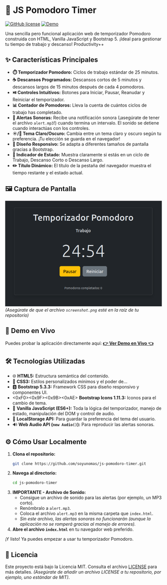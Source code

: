 # 🍅 JS Pomodoro Timer

[![GitHub license](https://img.shields.io/badge/license-MIT-blue.svg)](https://github.com/soyunomas/js-pomodoro-timer/blob/main/LICENSE)
[![Demo](https://img.shields.io/badge/Demo-Live-brightgreen)](https://soyunomas.github.io/js-pomodoro-timer/index.html)

Una sencilla pero funcional aplicación web de temporizador Pomodoro construida con HTML, Vanilla JavaScript y Bootstrap 5. ¡Ideal para gestionar tu tiempo de trabajo y descanso!  Productivity++

## ✨ Características Principales

*   **⏱️ Temporizador Pomodoro:** Ciclos de trabajo estándar de 25 minutos.
*   **☕ Descansos Programados:** Descansos cortos de 5 minutos y descansos largos de 15 minutos después de cada 4 pomodoros.
*   **⏯️ Controles Intuitivos:** Botones para Iniciar, Pausar, Reanudar y Reiniciar el temporizador.
*   **📊 Contador de Pomodoros:** Lleva la cuenta de cuántos ciclos de trabajo has completado.
*   **🔔 Alertas Sonoras:** Recibe una notificación sonora (¡asegúrate de tener el archivo `alert.mp3`!) cuando termina un intervalo. El sonido se detiene cuando interactúas con los controles.
*   **☀️/🌙 Tema Claro/Oscuro:** Cambia entre un tema claro y oscuro según tu preferencia. ¡Tu elección se guarda en el navegador!
*   **📱 Diseño Responsivo:** Se adapta a diferentes tamaños de pantalla gracias a Bootstrap.
*   **👀 Indicador de Estado:** Muestra claramente si estás en un ciclo de Trabajo, Descanso Corto o Descanso Largo.
*   **✏️ Título Dinámico:** El título de la pestaña del navegador muestra el tiempo restante y el estado actual.

## 🖼️ Captura de Pantalla

![Captura de pantalla](screenshot.png)
*(Asegúrate de que el archivo `screenshot.png` esté en la raíz de tu repositorio)*

## 🚀 Demo en Vivo

Puedes probar la aplicación directamente aquí:
**[👉 Ver Demo en Vivo 👈](https://soyunomas.github.io/js-pomodoro-timer/index.html)**

## 🛠️ Tecnologías Utilizadas

*   🌐 **HTML5:** Estructura semántica del contenido.
*   🎨 **CSS3:** Estilos personalizados mínimos y el poder de...
*   🅱️ **Bootstrap 5.3.3:** Framework CSS para diseño responsivo y componentes UI.
*   <0xF0><0x9F><0x9B><0xAE>️ **Bootstrap Icons 1.11.3:** Iconos para el cambio de tema.
*   🍦 **Vanilla JavaScript (ES6+):** Toda la lógica del temporizador, manejo de estado, manipulación del DOM y control de audio.
*   💾 **LocalStorage API:** Para guardar la preferencia del tema del usuario.
*   🔊 **Web Audio API (`new Audio()`):** Para reproducir las alertas sonoras.

## ⚙️ Cómo Usar Localmente

1.  **Clona el repositorio:**
    ```bash
    git clone https://github.com/soyunomas/js-pomodoro-timer.git
    ```
2.  **Navega al directorio:**
    ```bash
    cd js-pomodoro-timer
    ```
3.  **IMPORTANTE - Archivo de Sonido:**
    *   Consigue un archivo de sonido para las alertas (por ejemplo, un MP3 corto).
    *   Renómbralo a `alert.mp3`.
    *   Coloca el archivo `alert.mp3` en la misma carpeta que `index.html`.
    *   *Sin este archivo, las alertas sonoras no funcionarán (aunque la aplicación no se romperá gracias al manejo de errores).*
4.  **Abre el archivo `index.html`** en tu navegador web preferido.

¡Y listo! Ya puedes empezar a usar tu temporizador Pomodoro.

## 📄 Licencia

Este proyecto está bajo la Licencia MIT. Consulta el archivo [LICENSE](https://github.com/soyunomas/js-pomodoro-timer/blob/main/LICENSE) para más detalles. *(Asegúrate de añadir un archivo LICENSE a tu repositorio, por ejemplo, uno estándar de MIT)*.
